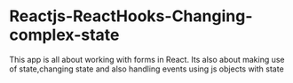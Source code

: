 # Reactjs-ReactHooks-Changing-complex-state
This app is all about working with forms in React.
Its also about making use of state,changing state and also handling events using js objects with state
